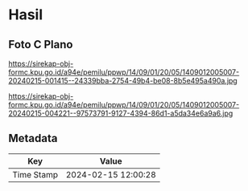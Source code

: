 # Hasil

## Foto C Plano

https://sirekap-obj-formc.kpu.go.id/a94e/pemilu/ppwp/14/09/01/20/05/1409012005007-20240215-001415--24339bba-2754-49b4-be08-8b5e495a490a.jpg

https://sirekap-obj-formc.kpu.go.id/a94e/pemilu/ppwp/14/09/01/20/05/1409012005007-20240215-004221--97573791-9127-4394-86d1-a5da34e6a9a6.jpg


## Metadata

| Key        | Value               |
| ---------- | ------------------- |
| Time Stamp | 2024-02-15 12:00:28 |



